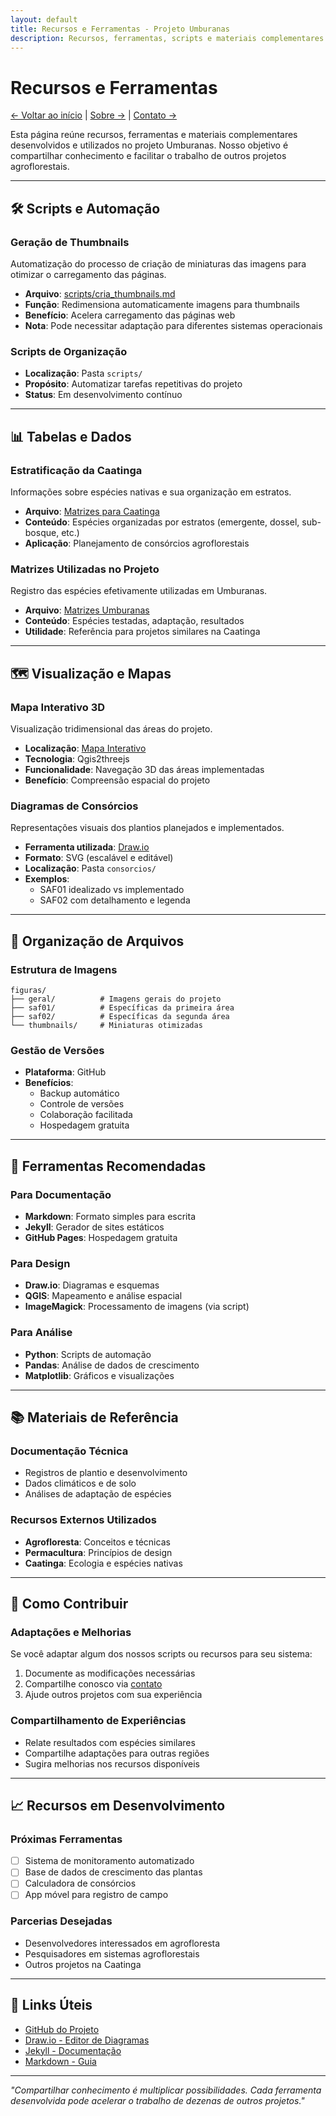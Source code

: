 ```yaml
---
layout: default
title: Recursos e Ferramentas - Projeto Umburanas
description: Recursos, ferramentas, scripts e materiais complementares desenvolvidos e utilizados no projeto agroflorestal Umburanas.
---
```


# Recursos e Ferramentas

[← Voltar ao início](index.md) | [Sobre →](sobre.md) | [Contato →](contato.md)

Esta página reúne recursos, ferramentas e materiais complementares desenvolvidos e utilizados no projeto Umburanas. Nosso objetivo é compartilhar conhecimento e facilitar o trabalho de outros projetos agroflorestais.

---

## 🛠️ Scripts e Automação

### Geração de Thumbnails
Automatização do processo de criação de miniaturas das imagens para otimizar o carregamento das páginas.

- **Arquivo**: [scripts/cria_thumbnails.md](scripts/cria_thumbnails.md)
- **Função**: Redimensiona automaticamente imagens para thumbnails
- **Benefício**: Acelera carregamento das páginas web
- **Nota**: Pode necessitar adaptação para diferentes sistemas operacionais

### Scripts de Organização
- **Localização**: Pasta `scripts/`
- **Propósito**: Automatizar tarefas repetitivas do projeto
- **Status**: Em desenvolvimento contínuo

---

## 📊 Tabelas e Dados

### Estratificação da Caatinga
Informações sobre espécies nativas e sua organização em estratos.

- **Arquivo**: [Matrizes para Caatinga](tabelas/algumas_matrizes_para_utilizar_na_caatinga.md)
- **Conteúdo**: Espécies organizadas por estratos (emergente, dossel, sub-bosque, etc.)
- **Aplicação**: Planejamento de consórcios agroflorestais

### Matrizes Utilizadas no Projeto
Registro das espécies efetivamente utilizadas em Umburanas.

- **Arquivo**: [Matrizes Umburanas](tabelas/matrizes_umburanas.md)
- **Conteúdo**: Espécies testadas, adaptação, resultados
- **Utilidade**: Referência para projetos similares na Caatinga

---

## 🗺️ Visualização e Mapas

### Mapa Interativo 3D
Visualização tridimensional das áreas do projeto.

- **Localização**: [Mapa Interativo](maps/interactive/index.html)
- **Tecnologia**: Qgis2threejs
- **Funcionalidade**: Navegação 3D das áreas implementadas
- **Benefício**: Compreensão espacial do projeto

### Diagramas de Consórcios
Representações visuais dos plantios planejados e implementados.

- **Ferramenta utilizada**: [Draw.io](https://app.diagrams.net/)
- **Formato**: SVG (escalável e editável)
- **Localização**: Pasta `consorcios/`
- **Exemplos**: 
  - SAF01 idealizado vs implementado
  - SAF02 com detalhamento e legenda

---

## 📁 Organização de Arquivos

### Estrutura de Imagens
```
figuras/
├── geral/          # Imagens gerais do projeto
├── saf01/          # Específicas da primeira área
├── saf02/          # Específicas da segunda área
└── thumbnails/     # Miniaturas otimizadas
```

### Gestão de Versões
- **Plataforma**: GitHub
- **Benefícios**: 
  - Backup automático
  - Controle de versões
  - Colaboração facilitada
  - Hospedagem gratuita

---

## 🔧 Ferramentas Recomendadas

### Para Documentação
- **Markdown**: Formato simples para escrita
- **Jekyll**: Gerador de sites estáticos
- **GitHub Pages**: Hospedagem gratuita

### Para Design
- **Draw.io**: Diagramas e esquemas
- **QGIS**: Mapeamento e análise espacial
- **ImageMagick**: Processamento de imagens (via script)

### Para Análise
- **Python**: Scripts de automação
- **Pandas**: Análise de dados de crescimento
- **Matplotlib**: Gráficos e visualizações

---

## 📚 Materiais de Referência

### Documentação Técnica
- Registros de plantio e desenvolvimento
- Dados climáticos e de solo
- Análises de adaptação de espécies

### Recursos Externos Utilizados
- **Agrofloresta**: Conceitos e técnicas
- **Permacultura**: Princípios de design
- **Caatinga**: Ecologia e espécies nativas

---

## 🤝 Como Contribuir

### Adaptações e Melhorias
Se você adaptar algum dos nossos scripts ou recursos para seu sistema:
1. Documente as modificações necessárias
2. Compartilhe conosco via [contato](contato.md)
3. Ajude outros projetos com sua experiência

### Compartilhamento de Experiências
- Relate resultados com espécies similares
- Compartilhe adaptações para outras regiões
- Sugira melhorias nos recursos disponíveis

---

## 📈 Recursos em Desenvolvimento

### Próximas Ferramentas
- [ ] Sistema de monitoramento automatizado
- [ ] Base de dados de crescimento das plantas
- [ ] Calculadora de consórcios
- [ ] App móvel para registro de campo

### Parcerias Desejadas
- Desenvolvedores interessados em agrofloresta
- Pesquisadores em sistemas agroflorestais
- Outros projetos na Caatinga

---

## 🔗 Links Úteis

- [GitHub do Projeto](https://github.com/umburanas/umburanas.github.io)
- [Draw.io - Editor de Diagramas](https://app.diagrams.net/)
- [Jekyll - Documentação](https://jekyllrb.com/)
- [Markdown - Guia](https://www.markdownguide.org/)

---

*"Compartilhar conhecimento é multiplicar possibilidades. Cada ferramenta desenvolvida pode acelerar o trabalho de dezenas de outros projetos."*
